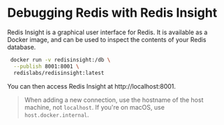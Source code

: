# Debugging Redis with Redis Insight

Redis Insight is a graphical user interface for Redis. It is available as a
Docker image, and can be used to inspect the contents of your Redis database.

```bash
 docker run -v redisinsight:/db \
  --publish 8001:8001 \
  redislabs/redisinsight:latest
```

You can then access Redis Insight at http://localhost:8001.

> When adding a new connection, use the hostname of the host machine, not
> `localhost`.
> If you're on macOS, use `host.docker.internal`.
